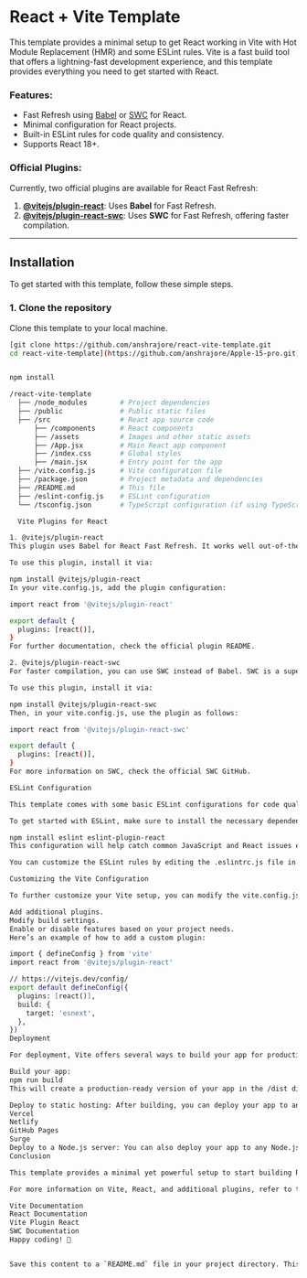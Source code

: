 # React + Vite Template

This template provides a minimal setup to get React working in Vite with Hot Module Replacement (HMR) and some ESLint rules. Vite is a fast build tool that offers a lightning-fast development experience, and this template provides everything you need to get started with React.

### Features:
- Fast Refresh using [Babel](https://babeljs.io/) or [SWC](https://swc.rs/) for React.
- Minimal configuration for React projects.
- Built-in ESLint rules for code quality and consistency.
- Supports React 18+.

### Official Plugins:
Currently, two official plugins are available for React Fast Refresh:

1. **[@vitejs/plugin-react](https://github.com/vitejs/vite-plugin-react/blob/main/packages/plugin-react/README.md)**: Uses **Babel** for Fast Refresh.
2. **[@vitejs/plugin-react-swc](https://github.com/vitejs/vite-plugin-react-swc)**: Uses **SWC** for Fast Refresh, offering faster compilation.

---

## Installation

To get started with this template, follow these simple steps.

### 1. Clone the repository
Clone this template to your local machine.

```bash
[git clone https://github.com/anshrajore/react-vite-template.git
cd react-vite-template](https://github.com/anshrajore/Apple-15-pro.git)


npm install

/react-vite-template
  ├── /node_modules        # Project dependencies
  ├── /public              # Public static files
  ├── /src                 # React app source code
      ├── /components      # React components
      ├── /assets          # Images and other static assets
      ├── /App.jsx         # Main React app component
      ├── /index.css       # Global styles
      ├── /main.jsx        # Entry point for the app
  ├── /vite.config.js      # Vite configuration file
  ├── /package.json        # Project metadata and dependencies
  ├── /README.md           # This file
  ├── /eslint-config.js    # ESLint configuration
  └── /tsconfig.json       # TypeScript configuration (if using TypeScript)

  Vite Plugins for React

1. @vitejs/plugin-react
This plugin uses Babel for React Fast Refresh. It works well out-of-the-box for most use cases. The plugin includes JSX and React refresh support, so you can start building your app with minimal setup.

To use this plugin, install it via:

npm install @vitejs/plugin-react
In your vite.config.js, add the plugin configuration:

import react from '@vitejs/plugin-react'

export default {
  plugins: [react()],
}
For further documentation, check the official plugin README.

2. @vitejs/plugin-react-swc
For faster compilation, you can use SWC instead of Babel. SWC is a super-fast JavaScript and TypeScript compiler written in Rust.

To use this plugin, install it via:

npm install @vitejs/plugin-react-swc
Then, in your vite.config.js, use the plugin as follows:

import react from '@vitejs/plugin-react-swc'

export default {
  plugins: [react()],
}
For more information on SWC, check the official SWC GitHub.

ESLint Configuration

This template comes with some basic ESLint configurations for code quality and consistency. The ESLint rules are designed to work well with modern React projects.

To get started with ESLint, make sure to install the necessary dependencies:

npm install eslint eslint-plugin-react
This configuration will help catch common JavaScript and React issues early in the development process.

You can customize the ESLint rules by editing the .eslintrc.js file in your project.

Customizing the Vite Configuration

To further customize your Vite setup, you can modify the vite.config.js file. You can:

Add additional plugins.
Modify build settings.
Enable or disable features based on your project needs.
Here’s an example of how to add a custom plugin:

import { defineConfig } from 'vite'
import react from '@vitejs/plugin-react'

// https://vitejs.dev/config/
export default defineConfig({
  plugins: [react()],
  build: {
    target: 'esnext',
  },
})
Deployment

For deployment, Vite offers several ways to build your app for production:

Build your app:
npm run build
This will create a production-ready version of your app in the /dist directory.

Deploy to static hosting: After building, you can deploy your app to any static hosting provider like:
Vercel
Netlify
GitHub Pages
Surge
Deploy to a Node.js server: You can also deploy your app to any Node.js server using frameworks like Express or Fastify.
Conclusion

This template provides a minimal yet powerful setup to start building React apps with Vite. You can choose between Babel or SWC for fast refresh, use ESLint for code quality, and customize the build and configuration to suit your needs.

For more information on Vite, React, and additional plugins, refer to the following resources:

Vite Documentation
React Documentation
Vite Plugin React
SWC Documentation
Happy coding! 🎉


Save this content to a `README.md` file in your project directory. This should provide
